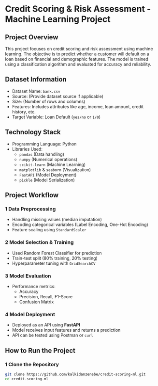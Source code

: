 # Credit Scoring & Risk Assessment - Machine Learning Project

## Project Overview
This project focuses on credit scoring and risk assessment using machine learning. The objective is to predict whether a customer will default on a loan based on financial and demographic features. The model is trained using a classification algorithm and evaluated for accuracy and reliability.

## Dataset Information
- Dataset Name: `bank.csv`
- Source: (Provide dataset source if applicable)
- Size: (Number of rows and columns)
- Features: Includes attributes like age, income, loan amount, credit history, etc.
- Target Variable: Loan Default (`yes/no` or `1/0`)

## Technology Stack
- Programming Language: Python
- Libraries Used:
  - `pandas` (Data handling)
  - `numpy` (Numerical operations)
  - `scikit-learn` (Machine Learning)
  - `matplotlib` & `seaborn` (Visualization)
  - `FastAPI` (Model Deployment)
  - `pickle` (Model Serialization)

## Project Workflow
### 1 Data Preprocessing
- Handling missing values (median imputation)
- Encoding categorical variables (Label Encoding, One-Hot Encoding)
- Feature scaling using `StandardScaler`

### 2 Model Selection & Training
- Used Random Forest Classifier for prediction
- Train-test split (80% training, 20% testing)
- Hyperparameter tuning with `GridSearchCV`

### 3 Model Evaluation
- Performance metrics:
  - Accuracy
  - Precision, Recall, F1-Score
  - Confusion Matrix

### 4 Model Deployment
- Deployed as an API using **FastAPI**
- Model receives input features and returns a prediction
- API can be tested using Postman or `curl`

## How to Run the Project
### 1 Clone the Repository
```bash
git clone https://github.com/kalkidanzenebe/credit-scoring-ml.git
cd credit-scoring-ml
